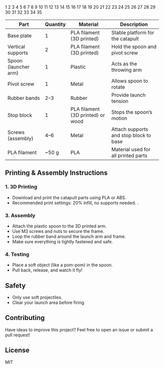   1
  2
  3
  4
  5
  6
  7
  8
  9
 10
 11
 12
 13
 14
 15
 16
 17
 18
 19
 20
 21
 22
 23
 24
 25
 26
 27
 28
 29
 30
 31
 32
 33
 34
 35

| Part | Quantity | Material | Description |
|------|-----------|-----------|-------------|
| Base plate | 1 | PLA filament (3D printed) | Stable platform for the catapult |
| Vertical supports | 2 | PLA filament (3D printed) | Hold the spoon and pivot screw |
| Spoon (launcher arm) | 1 | Plastic | Acts as the throwing arm |
| Pivot screw | 1 | Metal | Allows spoon to rotate |
| Rubber bands | 2–3 | Rubber | Provide launch tension |
| Stop block | 1 | PLA filament (3D printed) or wood | Stops the spoon’s motion |
| Screws (assembly) | 4–6 | Metal | Attach supports and stop block to base |
| PLA filament | ~50 g | PLA | Material used for all printed parts |

## Printing & Assembly Instructions

### 1. 3D Printing
- Download and print the catapult parts using PLA or ABS.
- Recommended print settings: 20% infill, no supports needed.
.

### 3. Assembly
- Attach the plastic spoon to the 3D printed arm.
- Use M3 screws and nuts to secure the frame.
- Loop the rubber band around the launch arm and frame.
- Make sure everything is tightly fastened and safe.

### 4. Testing
- Place a soft object (like a pom-pom) in the spoon.
- Pull back, release, and watch it fly!

## Safety
- Only use soft projectiles.
- Clear your launch area before firing.

## Contributing
Have ideas to improve this project? Feel free to open an issue or submit a pull request!

## License
MIT


